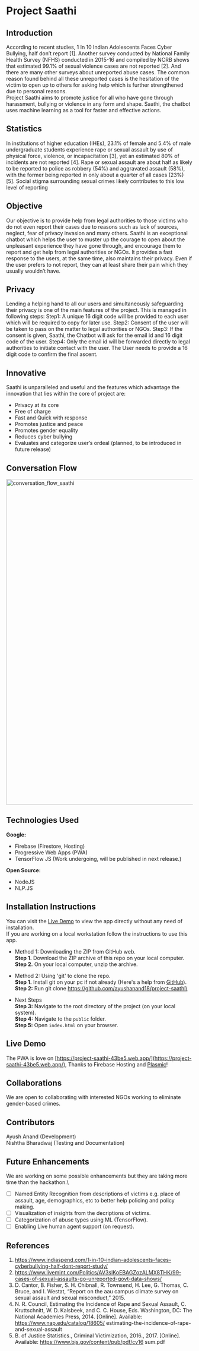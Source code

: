 # Project Saathi

## Introduction
According to recent studies, 1 In 10 Indian Adolescents Faces Cyber Bullying, half don’t report [1].  Another survey conducted by National Family Health Survey (NFHS) conducted in 2015-16 and compiled by NCRB shows that  estimated 99.1% of sexual violence cases are not reported [2]. And there are many other surveys about unreported abuse cases.
The common reason found behind all these unreported cases is the hesitation of the victim to open up to others for asking help which is further strengthened due to personal reasons.  
Project Saathi aims to promote justice for all who have gone through harassment, bullying or violence in any form and shape. Saathi, the chatbot uses machine learning as a tool for faster and effective actions. 

## Statistics
In institutions of higher education (IHEs), 23.1% of female and 5.4% of male undergraduate students experience rape or sexual assault by use of physical force, violence, or incapacitation [3], yet an estimated 80% of incidents are not reported [4]. Rape or sexual assault are about half as likely to be reported to police as robbery (54%) and aggravated assault (58%), with the former being reported in only about a quarter of all cases (23%) [5]. Social stigma surrounding sexual crimes likely contributes to this low level of reporting

## Objective
Our objective is to provide help from legal authorities to those victims who do not even report their cases due to reasons such as lack of sources, neglect, fear of privacy invasion and many others.
Saathi is an exceptional chatbot which helps the user to muster up the courage to open about the unpleasant experience they have gone through, and encourage them to report and get help from legal authorities or NGOs. It provides a fast response to the users, at the same time, also maintains their privacy. Even if the user prefers to not report, they can at least share their pain which they usually wouldn’t have.

## Privacy
Lending a helping hand to all our users and simultaneously safeguarding their privacy is one of the main features of the project. This is managed in following steps: 
Step1: A unique 16 digit code will be provided to each user which will be required to copy for later use. 
Step2: Consent of the user will be taken to pass on the matter to legal authorities or NGOs.
Step3: If the consent is given, Saathi, the Chatbot will ask for the email id and 16 digit code of the user. 
Step4: Only the email id will be forwarded directly to legal authorities to initiate contact with the user. The User needs to provide a 16 digit code to confirm the final ascent.

## Innovative
Saathi is unparalleled and useful and the features which advantage the innovation that lies within the core of project are:
+ Privacy at its core
+ Free of charge
+ Fast and Quick with response
+ Promotes justice and peace
+ Promotes gender equality
+ Reduces cyber bullying
+ Evaluates and categorize user’s ordeal (planned, to be introduced in future release)

## Conversation Flow
<img width="877" alt="conversation_flow_saathi" src="https://user-images.githubusercontent.com/36472216/160288116-185902ae-683e-4ced-a21d-9fe9de51c4fd.png">

## Technologies Used
**Google:**
+ Firebase (Firestore, Hosting)
+ Progressive Web Apps (PWA)
+ TensorFlow JS (Work undergoing, will be published in next release.)

**Open Source:**
+ NodeJS
+ NLP.JS

## Installation Instructions
You can visit the [Live Demo](#live-demo) to view the app directly without any need of installation.\
If you are working on a local workstation follow the instructions to use this app.
+ Method 1: Downloading the ZIP from GitHub web.\
**Step 1.** Download the ZIP archive of this repo on your local computer.\
**Step 2.** On your local computer, unzip the archive.
+ Method 2: Using 'git' to clone the repo.\
**Step 1.** Install git on your pc if not already (Here's a help from [GitHub](https://github.com/git-guides/install-git)).\
**Step 2:** Run git clone https://github.com/ayushanand18/project-saathi\

+ Next Steps\
**Step 3:** Navigate to the root directory of the project (on your local system).\
**Step 4:** Navigate to the `public` folder.\
**Step 5:** Open `index.html` on your browser.

## Live Demo
The PWA is love on [https://project-saathi-43be5.web.app/](https://project-saathi-43be5.web.app/), Thanks to Firebase Hosting and [Plasmic](https://plasmic.app/)!

## Collaborations
We are open to collaborating with interested NGOs working to eliminate gender-based crimes.

## Contributors
Ayush Anand (Development)\
Nishtha Bharadwaj (Testing and Documentation)

## Future Enhancements
We are working on some possible enhancements but they are taking more time than the hackathon.\
- [ ] Named Entity Recognition from descriptions of victims e.g. place of assault, age, demographics, etc to better help policing and policy making.
- [ ] Visualization of insights from the decriptions of victims.
- [ ] Categorization of abuse types using ML (TensorFlow).
- [ ] Enabling Live human agent support (on request).

## References
1. https://www.indiaspend.com/1-in-10-indian-adolescents-faces-cyberbullying-half-dont-report-study/
2. https://www.livemint.com/Politics/AV3sIKoEBAGZozALMX8THK/99-cases-of-sexual-assaults-go-unreported-govt-data-shows/
3. D. Cantor, B. Fisher, S. H. Chibnall, R. Townsend, H. Lee, G. Thomas, C. Bruce, and I. Westat, “Report on the aau campus climate survey on sexual assault and sexual misconduct,” 2015. 
4.  N. R. Council, Estimating the Incidence of Rape and Sexual Assault, C. Kruttschnitt, W. D. Kalsbeek, and C. C. House, Eds. Washington, DC: The National Academies Press, 2014. [Online]. Available: https://www.nap.edu/catalog/18605/ estimating-the-incidence-of-rape-and-sexual-assault 
5.  B. of Justice Statistics., Criminal Victimization, 2016., 2017. [Online]. Available: https://www.bjs.gov/content/pub/pdf/cv16 sum.pdf
